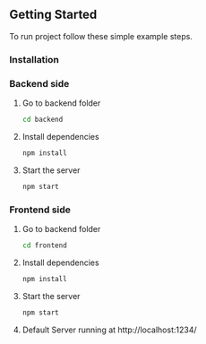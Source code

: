 
<!-- GETTING STARTED -->
## Getting Started

To run project follow these simple example steps.

### Installation

### Backend side

1. Go to backend folder
   ```sh
   cd backend
   ```
2. Install dependencies
   ```sh
   npm install
   ```
3. Start the server
   ```sh
   npm start
   ```

### Frontend side

1. Go to backend folder
   ```sh
   cd frontend
   ```
2. Install dependencies
   ```sh
   npm install
   ```
3. Start the server
   ```sh
   npm start
   ```
4. Default Server running at http://localhost:1234/
